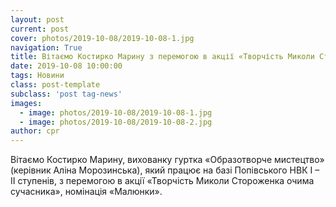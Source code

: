 ```yaml
---
layout: post
current: post
cover: photos/2019-10-08/2019-10-08-1.jpg
navigation: True
title: Вітаємо Костирко Марину з перемогою в акції «Творчість Миколи Стороженка очима сучасника»
date: 2019-10-08 10:00:00
tags: Новини
class: post-template
subclass: 'post tag-news'
images:
  - image: photos/2019-10-08/2019-10-08-1.jpg
  - image: photos/2019-10-08/2019-10-08-2.jpg
author: cpr
---
```


Вітаємо Костирко Марину, вихованку гуртка «Образотворче мистецтво» (керівник Аліна Морозинська), який працює на базі Попівського НВК І – ІІ ступенів, з перемогою в акції «Творчість Миколи Стороженка очима сучасника», номінація «Малюнки».
